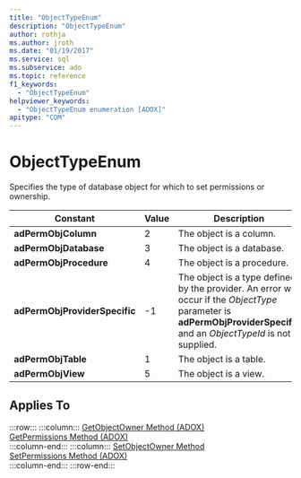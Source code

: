```yaml
---
title: "ObjectTypeEnum"
description: "ObjectTypeEnum"
author: rothja
ms.author: jroth
ms.date: "01/19/2017"
ms.service: sql
ms.subservice: ado
ms.topic: reference
f1_keywords:
  - "ObjectTypeEnum"
helpviewer_keywords:
  - "ObjectTypeEnum enumeration [ADOX]"
apitype: "COM"
---
```

# ObjectTypeEnum
Specifies the type of database object for which to set permissions or ownership.  
  
|Constant|Value|Description|  
|--------------|-----------|-----------------|  
|**adPermObjColumn**|2|The object is a column.|  
|**adPermObjDatabase**|3|The object is a database.|  
|**adPermObjProcedure**|4|The object is a procedure.|  
|**adPermObjProviderSpecific**|-1|The object is a type defined by the provider. An error will occur if the *ObjectType* parameter is **adPermObjProviderSpecific** and an *ObjectTypeId* is not supplied.|  
|**adPermObjTable**|1|The object is a table.|  
|**adPermObjView**|5|The object is a view.|  
  
## Applies To  

:::row:::
    :::column:::
        [GetObjectOwner Method (ADOX)](./getobjectowner-method-adox.md)  
        [GetPermissions Method (ADOX)](./getpermissions-method-adox.md)  
    :::column-end:::
    :::column:::
        [SetObjectOwner Method](./setobjectowner-method.md)  
        [SetPermissions Method (ADOX)](./setpermissions-method-adox.md)  
    :::column-end:::
:::row-end:::